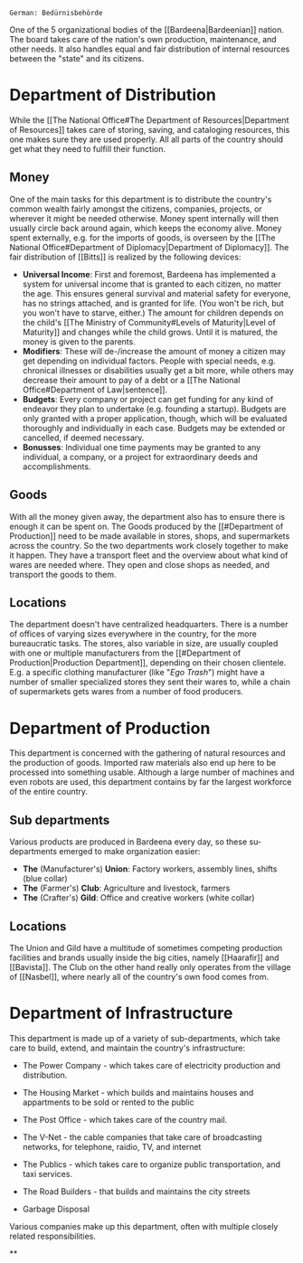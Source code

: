 	German: Bedürnisbehörde

One of the 5 organizational bodies of the [[Bardeena|Bardeenian]] nation. The board takes care of the nation's own production, maintenance, and other needs. It also handles equal and fair distribution of internal resources between the "state" and its citizens.
# Department of Distribution
While the [[The National Office#The Department of Resources|Department of Resources]] takes care of storing, saving, and cataloging resources, this one makes sure they are used properly. All all parts of the country should get what they need to fulfill their function.
## Money
One of the main tasks for this department is to distribute the country's common wealth fairly amongst the citizens, companies, projects, or wherever it might be needed otherwise. Money spent internally will then usually circle back around again, which keeps the economy alive. Money spent externally, e.g. for the imports of goods, is overseen by the [[The National Office#Department of Diplomacy|Department of Diplomacy]].
The fair distribution of [[Bitts]] is realized by the following devices:
- **Universal Income**: First and foremost, Bardeena has implemented a system for universal income that is granted to each citizen, no matter the age. This ensures general survival and material safety for everyone, has no strings attached, and is granted for life. (You won't be rich, but you won't have to starve, either.) The amount for children depends on the child's [[The Ministry of Community#Levels of Maturity|Level of Maturity]] and changes while the child grows. Until it is matured, the money is given to the parents.
- **Modifiers**: These will de-/increase the amount of money a citizen may get depending on individual factors. People with special needs, e.g. chronical illnesses or disabilities usually get a bit more, while others may decrease their amount to pay of a debt or a [[The National Office#Department of Law|sentence]]. 
- **Budgets**: Every company or project can get funding for any kind of endeavor they plan to undertake (e.g. founding a startup). Budgets are only granted with a proper application, though, which will be evaluated thoroughly and individually in each case. Budgets may be extended or cancelled, if deemed necessary.
- **Bonusses**: Individual one time payments may be granted to any individual, a company, or a project for extraordinary deeds and accomplishments.
## Goods
With all the money given away, the department also has to ensure there is enough it can be spent on. The Goods produced by the [[#Department of Production]] need to be made available in stores, shops, and supermarkets across the country. So the two departments work closely together to make it happen.
They have a transport fleet and the overview about what kind of wares are needed where. They open and close shops as needed, and transport the goods to them.
## Locations
The department doesn't have centralized headquarters. There is a number of offices of varying sizes everywhere in the country, for the more bureaucratic tasks. The stores, also variable in size, are usually coupled with one or multiple manufacturers from the [[#Department of Production|Production Department]], depending on their chosen clientele. E.g. a specific clothing manufacturer (like "*Ego Trash*") might have a number of smaller specialized stores they sent their wares to, while a chain of supermarkets gets wares from a number of food producers.
# Department of Production
This department is concerned with the gathering of natural resources and the production of goods. Imported raw materials also end up here to be processed into something usable. Although a large number of machines and even robots are used, this department contains by far the largest 
workforce of the entire country.
## Sub departments
Various products are produced in Bardeena every day, so these su-departments emerged to make organization easier:
- **The** (Manufacturer's) **Union**: Factory workers, assembly lines, shifts (blue collar)
- **The** (Farmer's) **Club**: Agriculture and livestock, farmers
- **The** (Crafter's) **Gild**: Office and creative workers (white collar)
## Locations
The Union and Gild have a multitude of sometimes competing production facilities and brands usually inside the big cities, namely [[Haarafir]] and [[Bavista]]. The Club on the other hand really only operates from the village of [[Nasbel]], where nearly all of the country's own food comes from.
# Department of Infrastructure

This department is made up of a variety of sub-departments, which take care to build, extend, and maintain the country's infrastructure:

- The Power Company - which takes care of electricity production and distribution.
    
- The Housing Market - which builds and maintains houses and appartments to be sold or rented to the public
    
- The Post Office - which takes care of the country mail.
    
- The V-Net - the cable companies that take care of broadcasting networks, for telephone, raidio, TV, and internet
    
- The Publics - which takes care to organize public transportation, and taxi services.
    
- The Road Builders - that builds and maintains the city streets
- Garbage Disposal
    

  

Various companies make up this department, often with multiple closely related responsibilities.

**